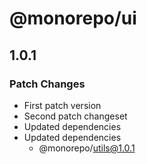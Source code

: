 # @monorepo/ui

## 1.0.1

### Patch Changes

- First patch version
- Second patch changeset
- Updated dependencies
- Updated dependencies
  - @monorepo/utils@1.0.1
